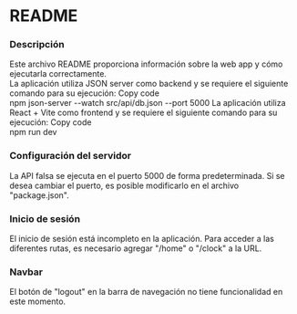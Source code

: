 # README
### Descripción
Este archivo README proporciona información sobre la web app y cómo ejecutarla correctamente. <br>
La aplicación utiliza JSON server como backend y se requiere el siguiente comando para su ejecución:
Copy code <br>
npm json-server --watch src/api/db.json --port 5000
La aplicación utiliza React + Vite como frontend y se requiere el siguiente comando para su ejecución:
Copy code <br>
npm run dev
### Configuración del servidor
La API falsa se ejecuta en el puerto 5000 de forma predeterminada. Si se desea cambiar el puerto, es posible modificarlo en el archivo "package.json".

### Inicio de sesión
El inicio de sesión está incompleto en la aplicación. Para acceder a las diferentes rutas, es necesario agregar "/home" o "/clock" a la URL.

### Navbar
El botón de "logout" en la barra de navegación no tiene funcionalidad en este momento.

